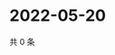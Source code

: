 # 2022-05-20

共 0 条

<!-- BEGIN WEIBO -->
<!-- 最后更新时间 Fri May 20 2022 08:26:24 GMT+0800 (China Standard Time) -->

<!-- END WEIBO -->
